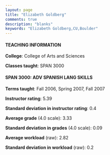 ```yaml
---
layout: page
title: "Elizabeth Goldberg" 
comments: true
description: "blanks"
keywords: "Elizabeth Goldberg,CU,Boulder"
---
```

<head>
<script src="https://ajax.googleapis.com/ajax/libs/jquery/2.1.3/jquery.min.js"></script>
<script src="https://dl.dropboxusercontent.com/s/pc42nxpaw1ea4o9/highcharts.js?dl=0"></script>
<!-- <script src="../assets/js/highcharts.js"></script> -->
<style type="text/css">@font-face {
	font-family: "Bebas Neue";
	src: url(https://www.filehosting.org/file/details/544349/BebasNeue Regular.otf) format("opentype");
	}
	h1.Bebas { 
		font-family: "Bebas Neue", Verdana, Tahoma;
	}
</style>
</head>
	   
#### TEACHING INFORMATION

**College**: College of Arts and Sciences

**Classes taught**: SPAN 3000

#### SPAN 3000: ADV SPANISH LANG SKILLS

**Terms taught**: Fall 2006, Spring 2007, Fall 2007

**Instructor rating**: 5.39

**Standard deviation in instructor rating**: 0.4

**Average grade** (4.0 scale): 3.33

**Standard deviation in grades** (4.0 scale): 0.09

**Average workload** (raw): 2.82

**Standard deviation in workload** (raw): 0.2

